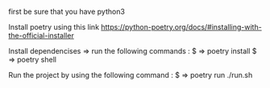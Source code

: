 first be sure that you have python3

Install poetry using this link https://python-poetry.org/docs/#installing-with-the-official-installer

Install dependencises
=> run the following commands :
$ => poetry install
$ => poetry shell

Run the project by using the following command :
$ => poetry run ./run.sh
